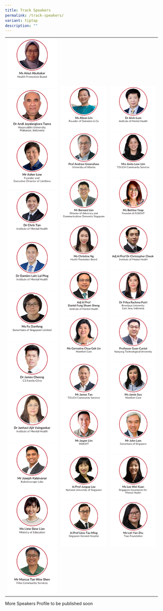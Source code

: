 ```yaml
---
title: Track Speakers
permalink: /track-speakers/
variant: tiptap
description: ""
---
```

<table style="minWidth: 75px">
<colgroup>
<col>
<col>
<col>
</colgroup>
<tbody>
<tr>
<td rowspan="1" colspan="1"><a class="isomer-image-wrapper" href="/ainul-abubakar/"><img style="width: 100%" height="auto" width="100%" alt="" src="/images/SMHC 2025 Speakers/Thumbnail_Ms_Ainul_Abubakar.png"></a>
<a class="isomer-image-wrapper" href="/prof-andi/">
<img style="width: 100%" height="auto" width="100%" alt="" src="/images/SMHC 2025 Speakers/Thumbnail_Dr_Andi_Jayalangkara_Tanra.png">
</a><a class="isomer-image-wrapper" href="/asher-low/"><img style="width: 100%" height="auto" width="100%" alt="" src="/images/SMHC 2025 Speakers/Thumbnail_Mr_Asher_Low.png"></a>
<a class="isomer-image-wrapper" href="/chris-tan/">
<img style="width: 100%" height="auto" width="100%" alt="" src="/images/SMHC 2025 Speakers/Thumbnail_Dr_Chris_Tan.png">
</a><a class="isomer-image-wrapper" href="/damien-lain/"><img style="width: 100%" height="auto" width="100%" alt="" src="/images/SMHC 2025 Speakers/Thumbnail_Dr_Damien_Lain_Lai_Ping_v1.png"></a>
<a class="isomer-image-wrapper" href="/fu-danfeng/">
<img style="width: 100%" height="auto" width="100%" alt="" src="/images/SMHC 2025 Speakers/Thumbnail_Ms_Fu_Danfeng.png">
</a><a class="isomer-image-wrapper" href="/james-cheong/"><img style="width: 100%" height="auto" width="100%" alt="" src="/images/SMHC 2025 Speakers/Thumbnail_Dr_James_Cheong.png"></a>
<a class="isomer-image-wrapper" href="/janhavi-ajit-vaingankar/">
<img style="width: 100%" height="auto" width="100%" alt="" src="/images/SMHC 2025 Speakers/Thumbnail_Dr_Janhavi_Ajit.png">
</a><a class="isomer-image-wrapper" href="/joseph-kalaivanar/"><img style="width: 100%" height="auto" width="100%" alt="" src="/images/SMHC 2025 Speakers/Thumbnail__Mr_Joseph_Kalaivanar.png"></a>
<a class="isomer-image-wrapper" href="/liew-siew-lian/">
<img style="width: 100%" height="auto" width="100%" alt="" src="/images/SMHC 2025 Speakers/Thumbnail_Ms_Liew_Siew_Lian.png">
</a><a class="isomer-image-wrapper" href="/tan-wee-shen/"><img style="width: 100%" height="auto" width="100%" alt="" src="/images/SMHC 2025 Speakers/Thumbnail_Mr_Marcus_Tan_Wee_Shen.png"></a>
</td>
<td rowspan="1" colspan="1"><a class="isomer-image-wrapper" href="/alison-lim/"><img style="width: 100%" height="auto" width="100%" alt="" src="/images/SMHC 2025 Speakers/Thumbnail_Ms_Alison_Lim.png"></a>
<a class="isomer-image-wrapper" href="/andrew-greenshaw/">
<img style="width: 100%" height="auto" width="100%" alt="" src="/images/SMHC 2025 Speakers/Thumbnail_Prof_Andrew_Greenshaw.png">
</a><a class="isomer-image-wrapper" href="/bernard-lim/"><img style="width: 100%" height="auto" width="100%" alt="" src="/images/SMHC 2025 Speakers/Thumbnail_Mr_Bernard_Lim.png"></a>
<a class="isomer-image-wrapper" href="/christine-ng/">
<img style="width: 100%" height="auto" width="100%" alt="" src="/images/SMHC 2025 Speakers/Thumbnail_Ms_Christine_Ng.png">
</a><a class="isomer-image-wrapper" href="/daniel-fung/"><img style="width: 100%" height="auto" width="100%" alt="" src="/images/SMHC 2025 Speakers/Thumbnail_Adj_A_Prof_Daniel_Fung_Shuen_Sheng.png"></a>
<a class="isomer-image-wrapper" href="/germaine-chua/">
<img style="width: 100%" height="auto" width="100%" alt="" src="/images/SMHC 2025 Speakers/Thumbnail_Ms_Germaine_Chua_Gek_Lin.png">
</a><a class="isomer-image-wrapper" href="/james-tan/"><img style="width: 100%" height="auto" width="100%" alt="" src="/images/SMHC 2025 Speakers/Thumbnail_Mr_James_Tan.png"></a>
<a class="isomer-image-wrapper" href="/jasper-lim/">
<img style="width: 100%" height="auto" width="100%" alt="" src="/images/SMHC 2025 Speakers/Thumbnail_Mr_Jasper_Lim.png">
</a><a class="isomer-image-wrapper" href="/jungup-lee/"><img style="width: 100%" height="auto" width="100%" alt="" src="/images/SMHC 2025 Speakers/Thumbnail_A_Prof_Jungup_Lee.png"></a>
<a class="isomer-image-wrapper" href="/liew-tau-ming/">
<img style="width: 100%" height="auto" width="100%" alt="" src="/images/SMHC 2025 Speakers/Thumbnail_A_Prof_Liew_Tau_Ming.png">
</a>
</td>
<td rowspan="1" colspan="1"><a class="isomer-image-wrapper" href="/alvin-lum/"><img style="width: 100%" height="auto" width="100%" alt="" src="/images/SMHC 2025 Speakers/Thumbnail_Dr_Alvin_Lum.png"></a>
<a class="isomer-image-wrapper" href="/anita-low-lim/">
<img style="width: 100%" height="auto" width="100%" alt="" src="/images/SMHC 2025 Speakers/Thumbnail_Mrs_Anita_Low.png">
</a><a class="isomer-image-wrapper" href="/bettina-yeap/"><img style="width: 100%" height="auto" width="100%" alt="" src="/images/SMHC 2025 Speakers/Thumbnail_Ms_Bettina_Yeap.png"></a>
<a class="isomer-image-wrapper" href="/christopher-cheok/">
<img style="width: 100%" height="auto" width="100%" alt="" src="/images/SMHC 2025 Speakers/Thumbnail_Adj_Associate_Professor_Dr_Christopher_Cheok.png">
</a><a class="isomer-image-wrapper" href="/frilya-rachma-putri/"><img style="width: 100%" height="auto" width="100%" alt="" src="/images/SMHC 2025 Speakers/Thumbnail_Dr_Frilya_Rachma_Putri.png"></a>
<a class="isomer-image-wrapper" href="/guan-cuntai/">
<img style="width: 100%" height="auto" width="100%" alt="" src="/images/SMHC 2025 Speakers/Thumbnail_Professor_Guan_Cuntai.png">
</a><a class="isomer-image-wrapper" href="/jamie-soo/"><img style="width: 100%" height="auto" width="100%" alt="" src="/images/SMHC 2025 Speakers/Thumbnail_Ms_Jamie_Soo.png"></a>
<a class="isomer-image-wrapper" href="/john-lam/">
<img style="width: 100%" height="auto" width="100%" alt="" src="/images/SMHC 2025 Speakers/Thumbnail_Mr_John_Lam.png">
</a><a class="isomer-image-wrapper" href="/lee-wei-xuan/"><img style="width: 100%" height="auto" width="100%" alt="" src="/images/SMHC 2025 Speakers/Thumbnail_Ms_Lee_Wei_Xuan.png"></a>
<a class="isomer-image-wrapper" href="/loh-yan-zhu/">
<img style="width: 100%" height="auto" width="100%" alt="" src="/images/SMHC 2025 Speakers/Thumbnail_Ms_Loh_Yan_Zhu.png">
</a>
</td>
</tr>
</tbody>
</table>
<p>More Speakers Profile to be published soon</p>
<p></p>
<p></p>
<p></p>